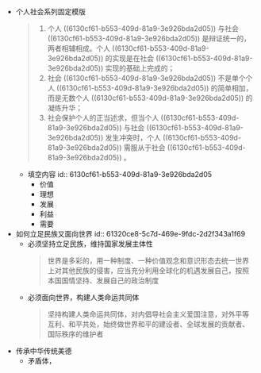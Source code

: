 - 个人社会系列固定模版
  > 1. 个人 ((6130cf61-b553-409d-81a9-3e926bda2d05)) 与社会 ((6130cf61-b553-409d-81a9-3e926bda2d05)) 是辩证统一的，两者相辅相成。个人 ((6130cf61-b553-409d-81a9-3e926bda2d05)) 的实现是在社会 ((6130cf61-b553-409d-81a9-3e926bda2d05)) 实现的基础上完成的；
  > 2. 社会 ((6130cf61-b553-409d-81a9-3e926bda2d05)) 不是单个个人 ((6130cf61-b553-409d-81a9-3e926bda2d05)) 的简单相加，而是无数个人 ((6130cf61-b553-409d-81a9-3e926bda2d05)) 的凝练升华；
  > 3. 社会保护个人的正当述求，但当个人 ((6130cf61-b553-409d-81a9-3e926bda2d05)) 与社会 ((6130cf61-b553-409d-81a9-3e926bda2d05)) 发生冲突时，个人 ((6130cf61-b553-409d-81a9-3e926bda2d05)) 需服从于社会 ((6130cf61-b553-409d-81a9-3e926bda2d05)) 。
	- 填空内容
	  id:: 6130cf61-b553-409d-81a9-3e926bda2d05
		- 价值
		- 理想
		- 发展
		- 利益
		- 需要
- 如何立足民族又面向世界
  id:: 61320ce8-5c7d-469e-9fdc-2d2f343a1f69
	- 必须坚持立足民族，维持国家发展主体性
	  > 世界是多彩的，用一种制度、一种价值观念和意识形态去统一世界上对其他民族的侵害，应当充分利用全球化的机遇发展自己，按照本国国情坚持、发展自己的政治制度
	- 必须面向世界，构建人类命运共同体
	  > 坚持构建人类命运共同体，对内倡导社会主义爱国注意，对外平等互利、和平共处，始终做世界和平的建设者、全球发展的贡献者、国际秩序的维护者
- 传承中华传统美德
	- 矛盾体，